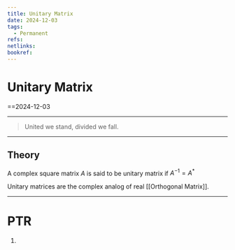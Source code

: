 ```yaml
---
title: Unitary Matrix
date: 2024-12-03
tags:
  - Permanent
refs: 
netlinks: 
bookref:
---
```

# Unitary Matrix
==2024-12-03

---
> United we stand, divided we fall.
---
## Theory
A complex square matrix $A$ is said to be unitary matrix if $A^{-1}=A^*$

Unitary matrices are the complex analog of real [[Orthogonal Matrix]].

---
# PTR

1. 